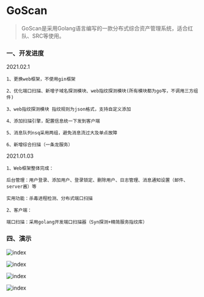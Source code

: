 # GoScan
> GoScan是采用Golang语言编写的一款分布式综合资产管理系统，适合红队、SRC等使用。

### 一、开发进度

2021.02.1

```
1、更换web框架，不使用gin框架

2、优化端口扫描、新增子域名探测模块、web指纹探测模块(所有模块都为go写，不调用三方组件)

3、web指纹探测模块 指纹规则为json格式，支持自定义添加

4、添加扫描引擎，配置信息统一下发到客户端

5、消息队列nsq采用两组，避免消息流过大及单点故障

6、新增综合扫描（一条龙服务）
```

2021.01.03

```
1、Web框架整体完成：

后台管理：用户登录、添加用户、登录锁定、删除用户、日志管理、消息通知设置（邮件、server酱）等

实用功能：杀毒进程检测、分布式端口扫描

2、客户端：

端口扫描：采用golang开发端口扫描器（Syn探测+精简服务指纹库）
```

### 四、演示

![index](https://github.com/CTF-MissFeng/GoScan/blob/main/doc/1.png)

![index](https://github.com/CTF-MissFeng/GoScan/blob/main/doc/2.png)

![index](https://github.com/CTF-MissFeng/GoScan/blob/main/doc/3.png)

![index](https://github.com/CTF-MissFeng/GoScan/blob/main/doc/4.png)
